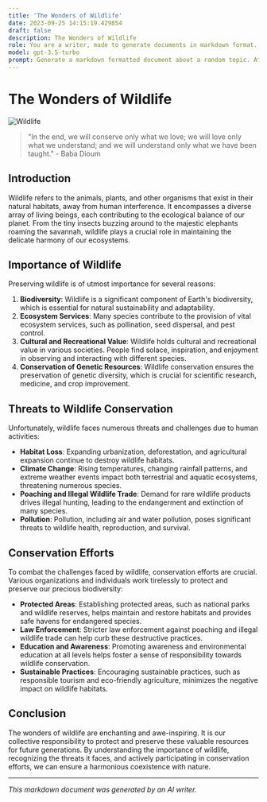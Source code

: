 ```yaml
---
title: 'The Wonders of Wildlife'
date: 2023-09-25 14:15:19.429854
draft: false
description: The Wonders of Wildlife
role: You are a writer, made to generate documents in markdown format. It is very important that all of the documents you generate are in valid markdown format.
model: gpt-3.5-turbo
prompt: Generate a markdown formatted document about a random topic. At the bottom, include a disclaimer explaining that the document was generated by you. The first line of the document should be the title. Make sure that the entire document is in proper markdown format, using a mix of various tags to make the document visually appealing.
---
```


# The Wonders of Wildlife

![Wildlife](https://images.unsplash.com/photo-1482335557720-5272dc532f2d)

> "In the end, we will conserve only what we love; we will love only what we understand; and we will understand only what we have been taught." - Baba Dioum

## Introduction

Wildlife refers to the animals, plants, and other organisms that exist in their natural habitats, away from human interference. It encompasses a diverse array of living beings, each contributing to the ecological balance of our planet. From the tiny insects buzzing around to the majestic elephants roaming the savannah, wildlife plays a crucial role in maintaining the delicate harmony of our ecosystems.

## Importance of Wildlife

Preserving wildlife is of utmost importance for several reasons:

1. **Biodiversity**: Wildlife is a significant component of Earth's biodiversity, which is essential for natural sustainability and adaptability.
2. **Ecosystem Services**: Many species contribute to the provision of vital ecosystem services, such as pollination, seed dispersal, and pest control.
3. **Cultural and Recreational Value**: Wildlife holds cultural and recreational value in various societies. People find solace, inspiration, and enjoyment in observing and interacting with different species.
4. **Conservation of Genetic Resources**: Wildlife conservation ensures the preservation of genetic diversity, which is crucial for scientific research, medicine, and crop improvement.

## Threats to Wildlife Conservation

Unfortunately, wildlife faces numerous threats and challenges due to human activities:

- **Habitat Loss**: Expanding urbanization, deforestation, and agricultural expansion continue to destroy wildlife habitats.
- **Climate Change**: Rising temperatures, changing rainfall patterns, and extreme weather events impact both terrestrial and aquatic ecosystems, threatening numerous species.
- **Poaching and Illegal Wildlife Trade**: Demand for rare wildlife products drives illegal hunting, leading to the endangerment and extinction of many species.
- **Pollution**: Pollution, including air and water pollution, poses significant threats to wildlife health, reproduction, and survival.

## Conservation Efforts

To combat the challenges faced by wildlife, conservation efforts are crucial. Various organizations and individuals work tirelessly to protect and preserve our precious biodiversity:

- **Protected Areas**: Establishing protected areas, such as national parks and wildlife reserves, helps maintain and restore habitats and provides safe havens for endangered species.
- **Law Enforcement**: Stricter law enforcement against poaching and illegal wildlife trade can help curb these destructive practices.
- **Education and Awareness**: Promoting awareness and environmental education at all levels helps foster a sense of responsibility towards wildlife conservation.
- **Sustainable Practices**: Encouraging sustainable practices, such as responsible tourism and eco-friendly agriculture, minimizes the negative impact on wildlife habitats.

## Conclusion

The wonders of wildlife are enchanting and awe-inspiring. It is our collective responsibility to protect and preserve these valuable resources for future generations. By understanding the importance of wildlife, recognizing the threats it faces, and actively participating in conservation efforts, we can ensure a harmonious coexistence with nature.

---

*This markdown document was generated by an AI writer.*